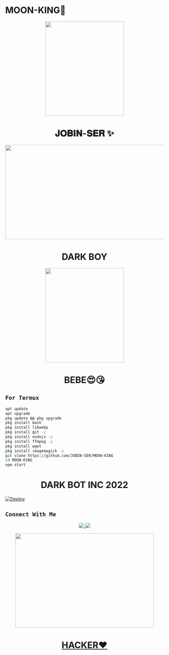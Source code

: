 # MOON-KING👑
<p align="center">
  <img src="https://i.imgur.com/IQ0i24R.jpg" width="250" height="300/" />
</p>

<h1 align="center">𝐉𝐎𝐁𝐈𝐍-𝐒𝐄𝐑 ✨<br></h1>
<p align="center">
  <img src="https://i.ibb.co/ZTKt8qz/17a180c354db1cdc6f38e039273b7609.jpg" width="540" height="300" />
</p>
<h1 align="center">DARK BOY<br></h1>
<p align="center">
  <img src="https://i.ibb.co/qRjxzxc/034e11149a8ef0904071dde6e6f71c54.jpg" width="250" height="300" />
</p>
<h1 align="center">BEBE😍😘<br></h1>

## `For Termux`
```bash
apt update
apt upgrade
pkg update && pkg upgrade
pkg install bash
pkg install libwebp
pkg install git -y
pkg install nodejs -y 
pkg install ffmpeg -y 
pkg install wget
pkg install imagemagick -y
git clone https://github.com/JOBIN-SER/MOON-KING
cd MOON-KING
npm start
```
<h1 align="center">DARK BOT INC 2022<br></h1>

[![Deploy](https://www.herokucdn.com/deploy/button.svg)](https://heroku.com/deploy?template=https://github.com/Dark-Asif/MOON-KING/)

## ```Connect With Me```
<p align="center">
<a href="https://wa.me/923474187615"><img src="https://img.shields.io/badge/Contact Asif-25D366?style=for-the-badge&logo=whatsapp&logoColor=white" />
<a href="https://chat.whatsapp.com/JcjjnS7oSbQ3FPCCNJT44M"><img src="https://img.shields.io/badge/Join Official GC-25D366?style=for-the-badge&logo=whatsapp&logoColor=white"
</p>


<p align="center">
  <img src="https://i.ibb.co/F6kf6jC/4d27cc136a55ee84f97a9a3c3bd4b31b.jpg" width="440" height="300" />
</p>
<h1 align="center">HACKER❤️<br></h1>
